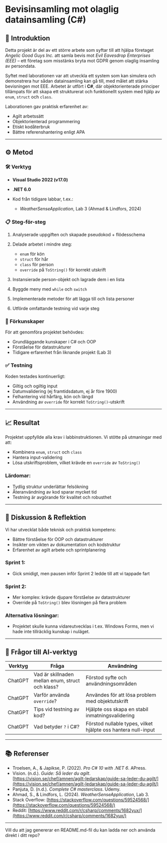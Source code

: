 
# Bevisinsamling mot olaglig datainsamling (C#)

## 📌 Introduktion

Detta projekt är del av ett större arbete som syftar till att hjälpa företaget *Angelic Good Guys Inc.* att samla bevis mot *Evil Eavesdrop Enterprises (EEE)* – ett företag som misstänks bryta mot GDPR genom olaglig insamling av persondata.

Syftet med laborationen var att utveckla ett system som kan simulera och demonstrera hur sådan datainsamling kan gå till, med målet att stärka bevisningen mot EEE. Arbetet är utfört i **C#**, där objektorienterade principer tillämpats för att skapa ett strukturerat och funktionellt system med hjälp av `enum`, `struct` och `class`.

Laborationen gav praktisk erfarenhet av:

* Agilt arbetssätt
* Objektorienterad programmering
* Etiskt kodåterbruk
* Bättre referenshantering enligt APA

---

## ⚙️ Metod

### 🛠 Verktyg

* **Visual Studio 2022 (v17.0)**
* **.NET 6.0**
* Kod från tidigare labbar, t.ex.:

  * *WeatherSenseApplication*, Lab 3 (Ahmad & Lindfors, 2024)

### 📋 Steg-för-steg

1. Analyserade uppgiften och skapade pseudokod + flödesschema
2. Delade arbetet i mindre steg:

   * `enum` för kön
   * `struct` för hår
   * `class` för person
   * `override` på `ToString()` för korrekt utskrift
3. Instansierade person-objekt och lagrade dem i en lista
4. Byggde meny med `while` och `switch`
5. Implementerade metoder för att lägga till och lista personer
6. Utförde omfattande testning vid varje steg

### 🧠 Förkunskaper

För att genomföra projektet behövdes:

* Grundläggande kunskaper i C# och OOP
* Förståelse för datastrukturer
* Tidigare erfarenhet från liknande projekt (Lab 3)

### ✅ Testning

Koden testades kontinuerligt:

* Giltig och ogiltig input
* Datumvalidering (ej framtidsdatum, ej år före 1900)
* Felhantering vid hårfärg, kön och längd
* Användning av `override` för korrekt `ToString()`-utskrift

---

## 📈 Resultat

Projektet uppfyllde alla krav i labbinstruktionen. Vi stötte på utmaningar med att:

* Kombinera `enum`, `struct` och `class`
* Hantera input-validering
* Lösa utskriftsproblem, vilket krävde en `override` av `ToString()`

### Lärdomar:

* Tydlig struktur underlättar felsökning
* Återanvändning av kod sparar mycket tid
* Testning är avgörande för kvalitet och robusthet

---

## 💬 Diskussion & Reflektion

Vi har utvecklat både teknisk och praktisk kompetens:

* Bättre förståelse för OOP och datastrukturer
* Insikter om vikten av dokumentation och kodstruktur
* Erfarenhet av agilt arbete och sprintplanering

### Sprint 1:

* Gick smidigt, men pausen inför Sprint 2 ledde till att vi tappade fart

### Sprint 2:

* Mer komplex: krävde djupare förståelse av datastrukturer
* Override på `ToString()` blev lösningen på flera problem

### Alternativa lösningar:

* Projektet skulle kunna vidareutvecklas i t.ex. Windows Forms, men vi hade inte tillräcklig kunskap i nuläget.

---

## 🧠 Frågor till AI-verktyg

| Verktyg | Fråga                                            | Användning                                                    |
| ------- | ------------------------------------------------ | ------------------------------------------------------------- |
| ChatGPT | Vad är skillnaden mellan enum, struct och klass? | Förstod syfte och användningsområden                          |
| ChatGPT | Varför använda `override`?                       | Användes för att lösa problem med objektutskrift              |
| ChatGPT | Tips vid testning av kod?                        | Hjälpte oss skapa en stabil inmatningsvalidering              |
| ChatGPT | Vad betyder `?` i C#?                            | Förstod nullable types, vilket hjälpte oss hantera null-input |

---

## 📚 Referenser

* Troelsen, A., & Japikse, P. (2022). *Pro C# 10 with .NET 6*. APress.
* Vision. (n.d.). *Guide: Så leder du agilt*. [https://vision.se/chef/amnen/agilt-ledarskap/guide-sa-leder-du-agilt/](https://vision.se/chef/amnen/agilt-ledarskap/guide-sa-leder-du-agilt/)
* Panjuta, D. (n.d.). *Complete C# masterclass*. Udemy.
* Ahmad, S., & Lindfors, L. (2024). *WeatherSenseApplication*, Lab 3.
* Stack Overflow: [https://stackoverflow.com/questions/59524568/](https://stackoverflow.com/questions/59524568/)
* Reddit: [https://www.reddit.com/r/csharp/comments/1682yux/](https://www.reddit.com/r/csharp/comments/1682yux/)

---

Vill du att jag genererar en README.md-fil du kan ladda ner och använda direkt i ditt repo?
